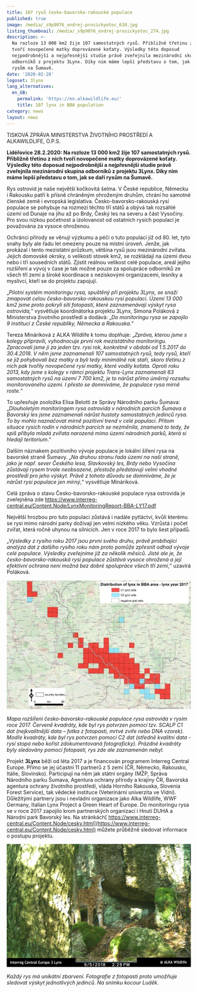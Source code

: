 ```yaml
---
title: 107 rysů česko-bavorsko-rakouské populace
published: true
image: /media/_s9p9076_ondrej-prosickyotoc_610.jpg
listing_thumbnail: /media/_s9p9076_ondrej-prosickyotoc_274.jpg
description: >-
  Na rozloze 13 000 km2 žije 107 samostatných rysů. Přibližně třetinu z nich
  tvoří novopečené matky doprovázené koťaty. Výsledky této doposud
  nejpodrobnější a nejpřesnější studie právě zveřejnila mezinárodní skupina
  odborníků z projektu 3Lynx. Díky nim máme lepší představu o tom, jak se daří
  rysům na Šumavě.
date: '2020-02-28'
logoset: 3lynx
lang_alternatives:
  en_GB:
    permalink: 'https://en.alkawildlife.eu/'
    title: 107 lynx in BBA population
category: news
layout: news
---
```

TISKOVÁ ZPRÁVA MINISTERSTVA ŽIVOTNÍHO PROSTŘEDÍ A ALKAWILDLIFE, O.P.S.

**Lidéřovice 28.2.2020: Na rozloze 13 000 km2 žije 107 samostatných rysů. Přibližně třetinu z nich tvoří novopečené matky doprovázené koťaty. Výsledky této doposud nejpodrobnější a nejpřesnější studie právě zveřejnila mezinárodní skupina odborníků z projektu 3Lynx. Díky nim máme lepší představu o tom, jak se daří rysům na Šumavě.**

Rys ostrovid je naše největší kočkovitá šelma. V České republice, Německu i Rakousku patří k přísně chráněným ohroženým druhům, chrání ho samotné členské země i evropská legislativa. Česko-bavorsko-rakouská rysí populace se pohybuje na rozmezí těchto tří států a obývá tak rozsáhlé území od Dunaje na jihu až po Brdy, Český les na severu a část Vysočiny. Pro svou nízkou početnost a izolovanost od ostatních rysích populací je považována za vysoce ohroženou. 

Ochránci přírody se věnují výzkumu a péči o tuto populaci již od 80. let, tyto snahy byly ale řadu let omezeny pouze na místní úroveň. Jenže, jak prokázal i tento mezistátní průzkum, většina rysů jsou mezinárodní zvířata. Jejich domovské okrsky, o velikosti stovek km2, se rozkládají na území dvou nebo i tří sousedních států. Zjistit reálnou velikost celé populace, areál jejího rozšíření a vývoj v čase je tak možné pouze za spolupráce odborníků ze všech tří zemí a široké koordinace s neziskovými organizacemi, lesníky a myslivci, kteří se do projektu zapojují. 

„_Pilotní systém monitoringu rysa, spuštěný při projektu 3Lynx, se snaží zmapovat celou česko-bavorsko-rakouskou rysí populaci. Území 13 000 km2 jsme proto pokryli sítí fotopastí, které zaznamenávají výskyt rysa ostrovida,_“ vysvětluje koordinátorka projektu 3Lynx, Simona Poláková z Ministerstva životního prostředí a dodává: „_Do monitoringu rysa se zapojilo 9 institucí z České republiky, Německa a Rakouska_.“

Tereza Mináriková z ALKA Wildlife k tomu doplňuje: „_Zpráva, kterou jsme s kolegy připravili, vyhodnocuje první rok mezistátního monitoringu. Zpracovali jsme ji za jeden tzv. rysí rok, konkrétně v období od 1.5.2017 do 30.4.2018. V něm jsme zaznamenali 107 samostatných rysů, tedy rysů, kteří se již pohybovali bez matky a byli tedy minimálně rok staří, skoro třetinu z nich pak tvořily novopečené rysí matky, které vodily koťata. Oproti roku 2013, kdy jsme s kolegy v rámci projektu Trans-Lynx zaznamenali 63 samostatných rysů na území 7 700 km2, je to nárůst přímo úměrný rozsahu monitorovaného území. I přesto se domníváme, že populace rysa mírně roste._“

To upřesňuje zooložka Elisa Belotti ze Správy Národního parku Šumava: „_Dlouholetým monitoringem rysa ostrovida v národních parcích Šumava a Bavorský les jsme zaznamenali nárůst hustoty samostatných jedinců rysa. To by mohlo naznačovat mírně pozitivní trend v celé populaci. Přitom situace rysích rodin v národních parcích se nezměnila, znamená to tedy, že spíš přibyla mladá zvířata narozená mimo území národních parků, která si hledají teritorium_.“

Dalším náznakem pozitivního vývoje populace je lokální šíření rysa na bavorské straně Šumavy. „_Na druhou stranu řada území na naší straně, jako je např. sever Českého lesa, Slavkovský les, Brdy nebo Vysočina zůstávají rysem trvale neobsazené, přestože představují velmi vhodné prostředí pro jeho výskyt. Právě z tohoto důvodu se domníváme, že je nárůst rysí populace jen mírný_,“ vysvětluje Mináriková.

Celá zpráva o stavu Česko-bavorsko-rakouské populace rysa ostrovida je zveřejněna zde [https://www.interreg-central.eu/Content.Node/LynxMonitoringReport-BBA-LY17.pdf
](https://www.interreg-central.eu/Content.Node/LynxMonitoringReport-BBA-LY17.pdf)

Největší hrozbou pro tuto populaci zůstává i nadále pytláctví, kvůli kterému se rysi mimo národní parky dožívají jen velmi nízkého věku. Vzrůstá i počet zvířat, která ročně uhynou na silnicích. Jen v roce 2017 to bylo šest případů. 

„_Výsledky z rysího roku 2017 jsou první svého druhu, právě probíhající analýza dat z dalšího rysího roku nám proto pomůže zpřesnit odhad vývoje celé populace. Výsledky zveřejníme již za několik měsíců. Jisté ale je, že česko-bavorsko-rakouská rysí populace zůstává vysoce ohrožená a její efektivní ochrana není možná bez dobré spolupráce všech tří zemí_,“ uzavírá Poláková. 



![Výskyt rysa ostrovida v roce 2017](/media/mapa-tz.jpg "Výskyt rysa ostrovida v roce 2017")

_Mapa rozšíření česko-bavorsko-rakouské populace rysa ostrovida v rysím roce 2017. Červeně kvadráty, kde byl rys potvrzen pomocí tzv. SCALP C1 dat (nejkvalitnější data – fotka z fotopasti, mrtvé zvíře nebo DNA vzorek). Modře kvadráty, kde byl rys potvrzen pomocí C2 dat (středně kvalitní data - rysí stopa nebo kořist zdokumentovaná fotograficky). Prázdné kvadráty byly sledovány pomocí fotopastí, rys zde ale zaznamenán nebyl._ 



Projekt **3Lynx** běží od léta 2017 a je financován programem Interreg Central Europe. Přímo se jej účastní 11 partnerů z 5 zemí (ČR, Německo, Rakousko, Itálie, Slovinsko). Participují na něm jak státní orgány (MŽP, Správa Národního parku Šumava, Agentura ochrany přírody a krajiny ČR, Bavorská agentura ochrany životního prostředí, vláda Horního Rakouska, Slovenia Forest Service), tak vědecké instituce (Veterinární univerzita ve Vídni). Důležitými partnery jsou i nevládní organizace jako Alka Wildlife, WWF Germany, Italian Lynx Project a Green Heart of Europe. Do monitoringu rysa se v roce 2017 zapojilo krom partnerských organizací i Hnutí DUHA a Národní park Bavorský les. Na stránkách[ https://www.interreg-central.eu/Content.Node/cesky.html](https://www.interreg-central.eu/Content.Node/cesky.html) můžete průběžně sledovat informace o postupu projektu.



![rys Luděk](/media/i__00022.jpg "rys Luděk")

_Každý rys má unikátní zbarvení. Fotografie z fotopasti proto umožňuje sledovat výskyt jednotlivých jedinců. Na snímku kocour Luděk._
